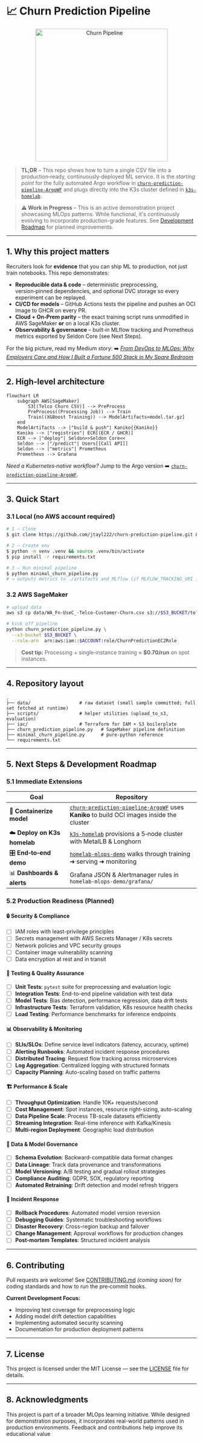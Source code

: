 # 📈 Churn Prediction Pipeline

<p align="center">
  <img src="https://raw.githubusercontent.com/jtayl222/assets/main/logos/mlops_churn.svg" width="350" alt="Churn Pipeline"/>
</p>

> **TL;DR** – This repo shows how to turn a single CSV file into a production‑ready, continuously‑deployed ML service.  It is the *starting point* for the fully automated Argo workflow in [`churn-prediction-pipeline-ArgoWF`](https://github.com/jtayl222/churn-prediction-pipeline-ArgoWF) and plugs directly into the K3s cluster defined in [`k3s-homelab`](https://github.com/jtayl222/k3s-homelab).

> **⚠️ Work in Progress** – This is an active demonstration project showcasing MLOps patterns. While functional, it's continuously evolving to incorporate production-grade features. See [Development Roadmap](#development-roadmap) for planned improvements.

---

## 1. Why this project matters

Recruiters look for **evidence** that you can ship ML to production, not just train notebooks.  This repo demonstrates:

* **Reproducible data & code** – deterministic preprocessing, version‑pinned dependencies, and optional DVC storage so every experiment can be replayed.
* **CI/CD for models** – GitHub Actions tests the pipeline and pushes an OCI image to GHCR on every PR.
* **Cloud + On‑Prem parity** – the exact training script runs unmodified in AWS SageMaker **or** on a local K3s cluster.
* **Observability & governance** – built‑in MLflow tracking and Prometheus metrics exported by Seldon Core (see Next Steps).

For the big picture, read my Medium story:
➡️ [*From DevOps to MLOps: Why Employers Care and How I Built a Fortune 500 Stack in My Spare Bedroom*](https://jeftaylo.medium.com/from-devops-to-mlops-why-employers-care-and-how-i-built-a-fortune-500-stack-in-my-spare-bedroom-ce0d06dd3c61)

---

## 2. High‑level architecture

```mermaid
flowchart LR
    subgraph AWS[SageMaker]
        S3[(Telco Churn CSV)] --> PreProcess
        PreProcess((Processing Job)) --> Train
        Train((XGBoost Training)) --> ModelArtifacts>model.tar.gz]
    end
    ModelArtifacts --> |"build & push"| Kaniko{{Kaniko}}
    Kaniko --> |"registries"| ECR[(ECR / GHCR)]
    ECR --> |"deploy"| Seldon>>Seldon Core<<
    Seldon --> |"/predict"| Users[[Call API]]
    Seldon --> |"metrics"| Prometheus
    Prometheus --> Grafana
```

*Need a Kubernetes‑native workflow?* Jump to the Argo version ➡️ [`churn-prediction-pipeline-ArgoWF`](https://github.com/jtayl222/churn-prediction-pipeline-ArgoWF).

---

## 3. Quick Start

### 3.1 Local (no AWS account required)

```bash
# 1 — Clone
$ git clone https://github.com/jtayl222/churn-prediction-pipeline.git && cd churn-prediction-pipeline

# 2 — Create env
$ python -m venv .venv && source .venv/bin/activate
$ pip install -r requirements.txt

# 3 — Run minimal pipeline
$ python minimal_churn_pipeline.py  
# → outputs metrics to ./artifacts and MLflow (if MLFLOW_TRACKING_URI is set)
```

### 3.2 AWS SageMaker

```bash
# upload data
aws s3 cp data/WA_Fn-UseC_-Telco-Customer-Churn.csv s3://$S3_BUCKET/telco.csv

# kick off pipeline
python churn_prediction_pipeline.py \
  --s3-bucket $S3_BUCKET \
  --role-arn  arn:aws:iam::$ACCOUNT:role/ChurnPredictionEC2Role
```

> **Cost tip:** Processing + single‑instance training ≈ **\$0.70/run** on spot instances.

---

## 4. Repository layout

```text
.
├── data/                  # raw dataset (small sample committed; full set fetched at runtime)
├── scripts/               # helper utilities (upload_to_s3, evaluation)
├── iac/                   # Terraform for IAM + S3 boilerplate
├── churn_prediction_pipeline.py   # SageMaker pipeline definition
├── minimal_churn_pipeline.py      # pure‑python reference
└── requirements.txt
```

---

## 5. Next Steps & Development Roadmap

### 5.1 Immediate Extensions
| Goal                         | Repository                                                                                                                                                |
| ---------------------------- | --------------------------------------------------------------------------------------------------------------------------------------------------------- |
| 🐳 **Containerize model**    | [`churn-prediction-pipeline-ArgoWF`](https://github.com/jtayl222/churn-prediction-pipeline-ArgoWF) uses **Kaniko** to build OCI images inside the cluster |
| ☁️ **Deploy on K3s homelab** | [`k3s-homelab`](https://github.com/jtayl222/k3s-homelab) provisions a 5‑node cluster with MetalLB & Longhorn                                              |
| 🎛 **End‑to‑end demo**       | [`homelab-mlops-demo`](https://github.com/jtayl222/homelab-mlops-demo) walks through training ➜ serving ➜ monitoring                                      |
| 📊 **Dashboards & alerts**   | Grafana JSON & Alertmanager rules in `homelab-mlops-demo/grafana/`                                                                                        |

### 5.2 Production Readiness (Planned)
#### 🔒 **Security & Compliance**
- [ ] IAM roles with least-privilege principles
- [ ] Secrets management with AWS Secrets Manager / K8s secrets
- [ ] Network policies and VPC security groups
- [ ] Container image vulnerability scanning
- [ ] Data encryption at rest and in transit

#### 🧪 **Testing & Quality Assurance**
- [ ] **Unit Tests**: `pytest` suite for preprocessing and evaluation logic
- [ ] **Integration Tests**: End-to-end pipeline validation with test data
- [ ] **Model Tests**: Bias detection, performance regression, data drift tests
- [ ] **Infrastructure Tests**: Terraform validation, K8s resource health checks
- [ ] **Load Testing**: Performance benchmarks for inference endpoints

#### 📊 **Observability & Monitoring**
- [ ] **SLIs/SLOs**: Define service level indicators (latency, accuracy, uptime)
- [ ] **Alerting Runbooks**: Automated incident response procedures
- [ ] **Distributed Tracing**: Request flow tracking across microservices
- [ ] **Log Aggregation**: Centralized logging with structured formats
- [ ] **Capacity Planning**: Auto-scaling based on traffic patterns

#### 🏗️ **Performance & Scale**
- [ ] **Throughput Optimization**: Handle 10K+ requests/second
- [ ] **Cost Management**: Spot instances, resource right-sizing, auto-scaling
- [ ] **Data Pipeline Scale**: Process TB-scale datasets efficiently
- [ ] **Streaming Integration**: Real-time inference with Kafka/Kinesis
- [ ] **Multi-region Deployment**: Geographic load distribution

#### 🔄 **Data & Model Governance**
- [ ] **Schema Evolution**: Backward-compatible data format changes
- [ ] **Data Lineage**: Track data provenance and transformations
- [ ] **Model Versioning**: A/B testing and gradual rollout strategies
- [ ] **Compliance Auditing**: GDPR, SOX, regulatory reporting
- [ ] **Automated Retraining**: Drift detection and model refresh triggers

#### 🚨 **Incident Response**
- [ ] **Rollback Procedures**: Automated model version reversion
- [ ] **Debugging Guides**: Systematic troubleshooting workflows
- [ ] **Disaster Recovery**: Cross-region backup and failover
- [ ] **Change Management**: Approval workflows for production changes
- [ ] **Post-mortem Templates**: Structured incident analysis

---

## 6. Contributing

Pull requests are welcome!  See [CONTRIBUTING.md](CONTRIBUTING.md) *(coming soon)* for coding standards and how to run the pre‑commit hooks.

**Current Development Focus:**
- Improving test coverage for preprocessing logic
- Adding model drift detection capabilities
- Implementing automated security scanning
- Documentation for production deployment patterns

---

## 7. License

This project is licensed under the MIT License — see the [LICENSE](LICENSE) file for details.

---

## 8. Acknowledgments

This project is part of a broader MLOps learning initiative. While designed for demonstration purposes, it incorporates real-world patterns used in production environments. Feedback and contributions help improve its educational value
